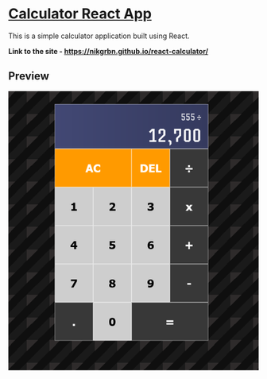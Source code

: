 # [Calculator React App](https://nikgrbn.github.io/react-calculator/)
This is a simple calculator application built using React.

**Link to the site - https://nikgrbn.github.io/react-calculator/**

## Preview
![](https://github.com/nikgrbn/react-calculator/blob/master/preview_calc.png)

